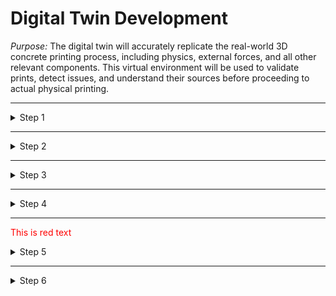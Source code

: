 # Digital Twin Development

_Purpose:_
The digital twin will accurately replicate the real-world 3D concrete printing process, including physics, external forces, and all other relevant components. This virtual environment will be used to validate prints, detect issues, and understand their sources before proceeding to actual physical printing.

---

<details>

<summary>Step 1</summary>

### **1. Robot Model Creation and Launch in Gazebo**

The objective is to create a virtual representation of the ABB IRB 1660 robot and launch it in the Gazebo simulation environment. This is a crucial step in developing the digital twin, as it provides the foundational model that will be used for all subsequent simulation, control, and analysis tasks.

1. **ROS 2 Workspace Setup:**
   - The ROS 2 workspace is the environment where all the files, nodes, and configurations related to the digital twin will reside. Setting up a dedicated workspace ensures that all components of the project are organized, and easily accessible for development and testing. This will ensure that any dependent files will be easily allocated and accesible 
     - Create a dedicated ROS 2 workspace for the project (for example, `ros2_irb1660`).
     - Make sure that all necessary dependencies, such as ROS 2 Humble and Gazebo, are installed and properly configured.
     - Initialize the workspace, create all necessary directories and configure (build and source) the workspace as needed.

2. **URDF File Creation:**
   - The URDF (Unified Robot Description Format) file is essential for defining the physical and kinematic structure of the ABB IRB 1660 within the simulation. It describes the robot's geometry, joint connections, and physical properties, making it possible to simulate realistic motion and interactions in the digital environment.
     - Write the URDF file, specifying the robot's links (individual parts) and joints (connections between parts) to mirror the physical robot.
     - Include details such as the kinematic chain (the sequence of joints and links), which is crucial for calculating the robot's movements and simulating its behavior accurately.
     - Incorporate physical properties like mass, inertia, and joint limits to ensure that the simulation reflects real-world dynamics, allowing for more accurate testing and validation of the robot's performance.
     - **Testing:**
       - After visualizing the URDF in Rviz to ensure that the model is correctly defined, with all parts and connections in place, the robot is ready to be launched into the actual working environment; Gazebo.
       - Also if needed, debug and correct any issues related to link orientations, joint connections, or physical properties to prevent errors in the simulation. This information can be found from the STL files of the parts which can be opened through Solidworks or Blender or any other 3D Vizualization tool.

3. **Launch Files:**
   - Launch files are basically used for automating the process of starting up the simulation with all necessary components and beginning any other operations that include an action of the robot. These files make sure that the robot model is correctly loaded into Gazebo and can be easily visualized and tested.
     - Create a `spawn_robot_gazebo.launch.py` file (or whatever name is suitable) to load the robot model into Gazebo, specifying the necessary parameters such as the URDF file location and initial conditions.
     - If visualization in Rviz is needed (for example, to monitor the robot’s joint states or debug issues), create a `display.launch.py` file as well. This is a good step to have ready in case any changes are made to the URDF file later on for validation of the model. 
       - Once the above is done, it's time to launch the robot in Gazebo and verify that it appears correctly within the simulated environment. Here, the focus should be on checking for correct orientation, scale, and overall appearance.
       - As mentioned above, use Rviz, if needed, to further inspect the robot model and ensure that all visual aspects are as expected.

4. **Building the Network of Files:**
   - Proper organization and configuration of the workspace are critical for the smooth operation of the simulation and future development. There are several files that are required in a ROS2 package, most of which are automatically added when building the package, however, double checking that everything that's required is there is useful and necessary. By making sure that all files are correctly set up, this prevents errors during compilation and runtime, which will ease the development process and any changes that are made later on.
     - Organize the workspace to include all relevant URDF files, 3D meshes in the correct file format (.stl or .dev), configuration files, and launch files. This structure allows for easy access and modification as the project evolves.
     - Verify that all paths in the `CMakeLists.txt` (which controls the build process) and `package.xml` (which defines dependencies) files are correct. This step ensures that the ROS 2 build system can locate and compile all necessary files without issues.
     - Build and source the workspace to resolve any dependencies or errors, making sure that the project is ready for simulation.

</details>

---






<details>

<summary>Step 2</summary>

### **2. Making the Robot Moveable**

The objective is to enable the movement of the ABB IRB 1660 model within Gazebo, allowing for testing of motion and control algorithms. This step is important for simulating the robot's behavior under various conditions, which is essential for validating the digital twin's accuracy and preparing for real-world operations. A developed controller will mimic the real-life ABB robot controller, allowing the robot to be manually moved or to follow a path specified in an uploaded file containing some Geo-based information.

1. **Determine Control Strategy:**
   - **Options:**
     - **Joint Position Controller:** This is the simplest option and is ideal for initial testing and basic movement. It allows for direct control of each joint's position, making it easier to validate basic kinematics and ensure that the robot responds correctly to commands.
     - **Velocity or Effort Controllers:** These provide a more dynamic and realistic simulation by controlling the speed or force applied to each joint. These controllers are closer to how real-world robots operate and are better suited for complex motion tasks, where the robot’s interaction with its environment needs to be accurately simulated.
   - **Considerations:**
     - For initial testing and simple movement, start with a joint position controller to verify basic functionality.
     - For simulating real-world operations, where the robot needs to follow complex paths automatically, a combination of controllers may be used. This includes both manual control (akin to the "teach mode" in the real robot) and automated control for following preloaded paths.

      (_Source of above: ChatGPT_)

2. **Set Up Controllers:**
   - Controllers are basicallt the bridge between the commands given to the robot and the actual motion that occurs. Properly setting up controllers is needed so that the robot responds accurately to commands, whether they are simple joint positions or complex trajectories. In this case, the setup must accommodate both manual control and automated path-following, mimicking the real ABB controller’s functionality.
     - Controllers are typically configured in a YAML file, where you specify parameters like joint names, control types, and PID settings. This configuration is crucial for tuning the robot’s response to match real-world behavior.
     - Include JointStateController: This controller is essential for providing feedback on the robot’s current joint states, such as positions, velocities, and efforts. It allows for monitoring and adjusting the robot’s movements during simulation.
     - **Add Specific Controllers:**
       - **Manual Control Mode:** Set up a controller that allows for manual joint manipulation, mimicking the “teach mode” of the real robot. This can be done through a simple joint position controller or a more sophisticated interface that allows operators to guide the robot by hand or through a joystick.
       - **Automated Path-Following:** Set up a `JointTrajectoryController` that allows the robot to follow a predefined path. This is where the uploaded file (similar to a G-code or other path specification) will dictate the robot's movements automatically, just as in the real-world scenario.
     - Update Gazebo Launch Files: Modify the existing Gazebo launch files to initialize the controllers when the simulation starts. This ensures that the robot is ready to move, whether in manual mode or following an automated path.
     - Use Controller Spawner: Utilize the `controller_spawner` node to load the controllers during the simulation. This node takes care of initializing and managing the controllers, ensuring they are correctly integrated into the simulation.

      (_Source of above: ChatGPT_)

3. **Testing Movement:**
   - Once the Controllers are set up it's important to test the robot’s movement to ensure that the controllers are functioning correctly and that the robot moves as expected. This step verifies that the simulation accurately reflects the robot’s physical behavior and identifies any issues that need to be addressed.
     - **Manual Control Testing:** Using ROS 2 command-line tools or a custom node to manually control the robot’s joints, simulating the "teach mode" operation. This allows for testing of the robot’s manual movement capabilities and ensuring that operators can guide the robot accurately by applying the necessary joint translations. 
     - **Automated Path Testing:** Upload a path file to the simulation and use the `JointTrajectoryController` to test the robot’s ability to follow the path automatically. This step is crucial for validating the automated control aspect, ensuring that the robot can perform complex tasks without manual intervention.
     - **Visualize in Gazebo:** Watch the robot’s movement in Gazebo to ensure that it follows the commands accurately. This visual feedback is critical for identifying any discrepancies between the expected and actual behavior.

</details>

---






<details>

<summary>Step 3</summary>

### **3. Integrating Forward and Inverse Kinematics**

This step is a continuation of the previous step. The objective here is to implement both forward and inverse kinematics, allowing for manual control of the robot’s joints and automated path-following based on a desired end-effector position. This step is crucial for enabling both flexible manual operation and precise automated control, reflecting the real-world capabilities of the ABB robot in the digital twin.

1. **Forward Kinematics Implementation:**
     - The purpose of implementing forward kinematics is to allow manual control over the robot’s joints, providing operators with the flexibility to position the robot as needed. This is particularly important for tasks such as setting up the robot for specific operations, testing individual joint movements, and validating the physical model’s accuracy. Similar to how done in real-life in the lab, a controller should be able to be used to manually move the robot into any wanted position within the physical space restrictions of the robot. 
   - Forward kinematics is fundamental for understanding the robot's movement. By knowing the position of each joint, forward kinematics calculates the exact position of the robot’s end-effector (the printing nozzle) in space. This is essential for both manual and automated operations.
     - **Kinematics Library or ROS Packages:** Implement a kinematics library or utilize existing ROS packages like `moveit2`, which provides a well-established framework for handling kinematics.
     - **Node Development:** Develop or adapt a ROS 2 node that can accept joint commands (e.g., angles or displacements) and compute the corresponding position of the robot’s end-effector in Cartesian space (X, Y, Z coordinates).
     - Test the forward kinematics in the Gazebo simulation to ensure that when joint commands are given, the end-effector reaches the expected position. This is crucial for validating the accuracy of the kinematic model and ensuring that the robot moves as intended.

2. **Inverse Kinematics (IK) Setup:**
     - The purpose of implementing inverse kinematics is to allow the robot to follow a predefined path or reach specific points in space with its end-effector. This is essential for tasks like automated printing, where the robot must follow a precise trajectory based on a design file or set of instructions. This step is the more important one with respect to the overall objective of this part of the project as it will help mimic the real-world process of 3D printing concrete where a geo-code is fed into the controller for the robot which the robot can subscribe to, convert to understandable language, and translate in the form of motion. Important to consider though is that similar to the above step, the controller should be useable for beginning and terminating such operations. 
   - Inverse kinematics is key to automated control. It allows you to specify a desired position and orientation for the end-effector, and the IK solver calculates the necessary joint angles to achieve that position. This functionality is crucial for executing complex paths and operations that require precise control of the robot’s movements.
     - Use an IK solver, potentially from `moveit2` or a custom implementation. The IK solver is responsible for determining the correct joint angles that will position the end-effector at a desired point in space.
     - Create or modify ROS 2 nodes to take Cartesian coordinates (X, Y, Z) as input and solve for the corresponding joint angles. These nodes will be used to command the robot to move its end-effector to specific locations.
     - Define a series of test paths in space, such as straight lines, curves, or complex shapes. Use the IK solver to generate the necessary joint commands and verify that the robot can follow these paths accurately in the simulation.
       - **Validation:** Ensure that the robot reaches the desired positions with minimal error, adjusting the IK solver’s parameters if necessary to improve accuracy.

3. **Simulating a Print Path:**
     - The objective here is to simulate the robot’s printing process by loading a G-code file or another form of path instruction into the digital twin. The robot should be able to follow this path as it would during a real 3D printing operation.
   - Simulating a print path is crucial for validating the digital twin’s ability to replicate real-world printing operations. By ensuring that the robot can follow a G-code or similar path accurately, you can test the entire printing process virtually before moving to physical printing, reducing risks and errors.
     - Develop a script or ROS 2 node that reads the G-code file or other path instruction formats and translates this data into joint commands using the IK solver. This process involves parsing the file, extracting the necessary coordinates, and calculating the joint movements required to follow the path.
     - Load the path data into the simulation and run the robot through the print process. Monitor the robot’s ability to follow the path smoothly, adjusting the IK solver or controller settings as necessary to ensure that the robot moves without jerks, delays, or inaccuracies.
       - **Path Optimization:** If the robot encounters difficulties in following the path, refine the path planning algorithm or make adjustments to the robot’s movement parameters to achieve smoother and more accurate motion.

</details>

---






<details>

<summary>Step 4</summary>

### **4. Virtual Environment Setup**

The objective here is to set up the digital environment, including all necessary lab components, within Gazebo. This step is critical for creating a comprehensive simulation that replicates the real-world 3D printing setup, allowing for thorough testing and validation before physical operations begin.

1. **Modeling Lab Components:**
   - Accurately modeling the lab components is essential for creating a realistic simulation environment. Each component, from the mixer to the data collection tools, plays an important role in the 3D printing process, and their virtual counterparts must replicate their real-world functionality to provide meaningful simulation results.
   - **Components:**
     - _Mixer with Sensors:_ The mixer must be represented with its relevant sensors (e.g., temperature, consistency) to monitor the mixing process. These sensors provide data that can influence the printing process, making their accurate simulation crucial.
     - _Printing Table:_ The printing table is where the actual printing occurs. Its virtual model should reflect the real table’s dimensions, surface properties, and position relative to the robot.
     - _Data Collection Tools (e.g., Camera):_ Tools like cameras are essential for monitoring the print process in real-time. Their placement and functionality in the virtual environment must mirror their real-world setup to provide accurate data for analysis.
     - _Other Relevant Equipment:_ Any additional tools or components used in the lab (e.g., curing lights, ventilation systems) should also be modeled to create a complete simulation environment.
   - The process of how to set this up involves the creation of individual URDF file for all necessary components, programming the connective network of any components that are linked or have any linked operations such as the mixer and the printer. 

2. **Functionality Simulation:**
   - As explained above, it’s not enough to simply model the physical components; their functionality must also be accurately simulated. This includes sensor readings, actuator movements, and any other dynamic aspects of the components. Simulating these functions ensures that the digital twin behaves as the real system would, allowing for meaningful analysis and testing.
   - **Objective:**
     - The goal is to mimic the functionality of each lab component in the virtual environment, ensuring that they behave as they would in the real world. This includes simulating sensor data, actuator responses, and interactions between components.
   - **Tools:**
     - **Gazebo Plugins:** Use existing Gazebo plugins or develop custom plugins to simulate the functionality of each component. For example, a plugin could simulate the temperature readings from a sensor or the movement of an actuator in the mixer.
     - **Custom ROS Nodes:** Where Gazebo plugins fall short, custom ROS nodes can be developed to simulate more complex interactions or to process and relay sensor data between components. These nodes can also handle tasks such as triggering events based on sensor readings or controlling actuators based on specific conditions.
   - **Testing:**
     - **Simulation Runs:** Conduct simulation runs to test the functionality of each component. This involves checking that sensors provide realistic readings, actuators move as expected, and components interact correctly with one another and with the robot.
     - **Feedback and Adjustment:** Use the simulation results to adjust the models or functionality as needed. If a sensor is providing incorrect data or an actuator isn’t moving as it should, make the necessary adjustments to the URDF/SDFormat files, plugins, or ROS nodes.
     - **Validation:** Ensure that the virtual environment provides realistic feedback that can be used for further development and testing of the robot’s movements and the overall 3D printing process. The accuracy of this simulation is critical for identifying potential issues and optimizing the process before physical trials begin.

</details>

---

<span style="color:red">This is red text</span>





<details>

<summary>Step 5</summary>

### **5. Fluid Simulation for Concrete**

**Objective:**
To simulate the behavior of the concrete being printed, accounting for factors like viscosity, flow rate, and deposition accuracy. This step is critical for accurately replicating the printing process in the digital twin, enabling precise control and analysis of the material deposition.

**Steps:**

1. **Determine Simulation Requirements:**
   - **Why:** Understanding the key parameters that influence the behavior of concrete during printing is essential for developing an accurate simulation. Factors like viscosity, flow rate, and curing time directly affect the quality and stability of the printed structure.
   - **Parameters:**
     - **Viscosity:** This determines how the concrete flows and spreads during deposition, affecting layer thickness and surface finish.
     - **Flow Rate:** The rate at which concrete is extruded influences the speed and precision of the printing process. Accurate simulation of flow rate is crucial for ensuring that the digital twin matches real-world performance.
     - **Curing Time:** Concrete begins to set shortly after deposition, which can affect the subsequent layers. Simulating the curing process helps in understanding how the material behaves over time and how it interacts with new layers.
   - **Tools:**
     - **Fluid Simulation Tools:** Explore available fluid simulation tools that can integrate with Gazebo. These might include custom plugins specifically designed for concrete simulation or third-party libraries that can be adapted for this purpose. The chosen tools must be capable of accurately simulating the identified parameters and integrating seamlessly with the existing simulation environment.

2. **Implement Fluid Simulation:**
   - **Why:** Implementing the fluid simulation is necessary for replicating the physical behavior of concrete during the printing process. This step allows for the testing and validation of the printing process in a virtual environment, helping to predict potential issues and optimize the printing parameters.
   - **Integration:**
     - **Develop or Integrate Fluid Model:** Develop or integrate a fluid simulation model that mimics the behavior of concrete. This model should account for the identified parameters and be capable of simulating the flow, deposition, and curing of concrete as it is extruded by the robot.
     - **Testing:**
       - **Simulate Basic Printing Scenario:** Start by simulating a basic printing scenario to validate the initial fluid model. Observe how the concrete flows, spreads, and sets, making adjustments as needed to ensure that the simulation matches expected real-world behavior. This step is crucial for ensuring that the fluid model accurately represents the physical properties of concrete.

3. **Optimization and Refinement:**
   - **Why:** Fine-tuning the simulation is essential for ensuring that it provides reliable and accurate predictions of the printing process. This step involves refining the model to handle different printing conditions and materials, ensuring that it can be used for a wide range of scenarios.
   - **Objective:**
     - **Fine-Tune the Simulation:** Adjust the parameters and algorithms used in the fluid simulation to improve accuracy. This may involve refining the viscosity model, adjusting the flow rate calculations, or improving the curing process simulation.
   - **Testing:**
     - **Multiple Simulations:** Run multiple simulations with different parameters to validate the model across a range of conditions. This testing ensures that the model is robust and can handle variations in material properties, environmental conditions, and printing speeds. The goal is to create a reliable simulation that can be used to predict and optimize the real-world printing process.

</details>

---







<details>

<summary>Step 6</summary>

### **6. Verification and Testing**

**Objective:**
To test the fully developed digital twin by running simulations that replicate real-world printing scenarios. This step is essential for validating the accuracy and reliability of the digital twin before it is used to guide real-world operations.

**Steps:**

1. **Scenario Definition:**
   - **Why:** Defining a variety of test scenarios is crucial for thoroughly evaluating the digital twin’s performance. These scenarios should cover different aspects of the printing process to ensure that the digital twin can handle a range of real-world conditions.
   - **Scenarios:**
     - **Different Print Designs:** Test the digital twin with various print designs, including complex geometries, to ensure that it can accurately simulate the robot’s movements and the material deposition.
     - **Material Variations:** Simulate different concrete mixtures with varying properties (e.g., viscosity, curing time) to test how the digital twin handles changes in material behavior.
     - **Environmental Conditions:** Include scenarios that simulate different environmental conditions, such as temperature and humidity, which can affect the printing process and material properties.
   - **Execution:**
     - **Run Simulations:** Execute the defined scenarios in the digital twin, closely monitoring the robot’s performance, print accuracy, and the material deposition process. This testing phase is critical for identifying any discrepancies between the simulation and expected real-world outcomes.

2. **Validation:**
   - **Why:** Comparing the simulation results with real-world data is essential for validating the accuracy of the digital twin. This step ensures that the digital twin can reliably predict the outcomes of real-world operations.
   - **Comparison:**
     - **Simulation vs. Real-World Data:** Compare the results of the digital twin’s simulations with data from actual printing operations. Look for consistency in terms of print accuracy, material behavior, and overall process reliability.
   - **Adjustment:**
     - **Refine Models and Algorithms:** Based on the comparison, make necessary adjustments to the simulation models, control algorithms, and kinematics to improve accuracy. This may involve fine-tuning the fluid simulation, adjusting the robot’s motion parameters, or refining the control logic.

3. **Final Testing:**
   - **Why:** The final round of testing is essential to confirm that the digital twin is fully ready for use in guiding real-world operations. This step ensures that all components work together seamlessly and that the digital twin can reliably predict and mitigate issues.
   - **Objective:**
     - **Conduct Final Testing:** Run a comprehensive set of tests covering all aspects of the printing process. Ensure that the digital twin can handle different scenarios, materials, and conditions without errors or significant discrepancies.
   - **Outcome:**
     - **Confirm Reliability:** The final outcome should be a fully validated digital twin that can be used to predict and optimize real-world printing operations. It should be capable of identifying potential issues before they occur and providing reliable guidance for process adjustments.

</details>
